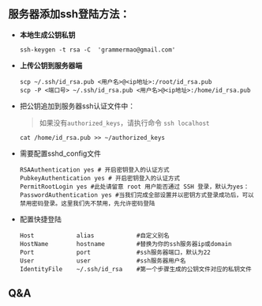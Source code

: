 ## 服务器添加ssh登陆方法：

- **本地生成公钥私钥**

  ```
  ssh-keygen -t rsa -C  'grammermao@gmail.com'
  ```

- **上传公钥到服务器端**

  ```
  scp ~/.ssh/id_rsa.pub <用户名>@<ip地址>:/root/id_rsa.pub 
  scp -P <端口号> ~/.ssh/id_rsa.pub <用户名>@<ip地址>:/home/id_rsa.pub
  ```

- 把公钥追加到服务器ssh认证文件中：

  > 如果没有`authorized_keys`，请执行命令 `ssh localhost`

  ```
  cat /home/id_rsa.pub >> ~/authorized_keys
  ```

- 需要配置sshd_config文件

  ```
  RSAAuthentication yes # 开启密钥登入的认证方式
  PubkeyAuthentication yes # 开启密钥登入的认证方式
  PermitRootLogin yes #此处请留意 root 用户能否通过 SSH 登录，默认为yes：
  PasswordAuthentication yes #当我们完成全部设置并以密钥方式登录成功后，可以禁用密码登录。这里我们先不禁用，先允许密码登陆
  ```

- 配置快捷登陆

  ```
  Host            alias            #自定义别名
  HostName        hostname         #替换为你的ssh服务器ip或domain
  Port            port             #ssh服务器端口，默认为22
  User            user             #ssh服务器用户名
  IdentityFile    ~/.ssh/id_rsa    #第一个步骤生成的公钥文件对应的私钥文件
  ```



## Q&A